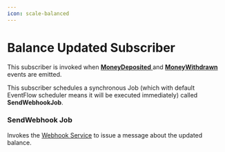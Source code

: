 ```yaml
---
icon: scale-balanced
---
```


# Balance Updated Subscriber

This subscriber is invoked when [**MoneyDeposited** ](../events/moneydeposited.md)and [**MoneyWithdrawn**](../events/moneywithdrawn.md) events are emitted.

This subscriber schedules a synchronous Job (which with default EventFlow scheduler means it will be executed immediately) called **SendWebhookJob**.



### SendWebhook Job

Invokes the [Webhook Service](../services/webhook-service.md) to issue a message about the updated balance.
